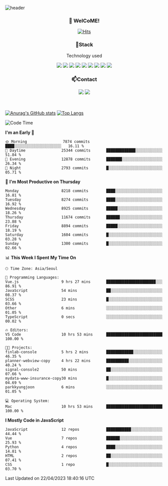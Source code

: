 ![header](https://capsule-render.vercel.app/api?type=waving&color=gradient&height=200&text=Kyungjoon&fontAlign=70&fontAlignY=40&animation=twinkling)

<h3 align="center">👋 WelCoME!</h3>

<div align=center>
  
[![Hits](https://hits.seeyoufarm.com/api/count/incr/badge.svg?url=https%3A%2F%2Fgithub.com%2Fuvula6921&count_bg=%2322BAC9&title_bg=%23827F7F&icon=iconify.svg&icon_color=%2325A27F&title=visits&edge_flat=false)](https://hits.seeyoufarm.com)
  
</div>
<h3 align="center">📌Stack</h3>
<p align="center">Technology used</p>
<div align="center"><img src="https://img.shields.io/badge/HTML5-E34F26?style=flat-square&logo=HTML5&logoColor=white"></img> <img src="https://img.shields.io/badge/CSS3-0A84FF?style=flat-square&logo=CSS3&logoColor=white"></img> <img src="https://img.shields.io/badge/JavaScript-FFCD11?style=flat-square&logo=JavaScript&logoColor=white"></img> <img src="https://img.shields.io/badge/React-00BCF6?style=flat-square&logo=React&logoColor=white"></img> <img src="https://img.shields.io/badge/jQuery-3655FF?style=flat-square&logo=jQuery&logoColor=white"></img> <img src="https://img.shields.io/badge/Ruby-E0115F?style=flat-square&logo=Ruby&logoColor=white"></img> <img src="https://img.shields.io/badge/Python-4B8BBE?style=flat-square&logo=Python&logoColor=white"></img> <img src="https://img.shields.io/badge/Vue-4FC08D?style=flat-square&logo=Vue.js&logoColor=white"></img> <img src="https://img.shields.io/badge/Nuxt-00DC82?style=flat-square&logo=Nuxt.js&logoColor=white"></img></div>

<h3 align="center">📫Contact</h3>
<div align="center"><a href="https://velog.io/@uvula6921/"><img src="https://img.shields.io/badge/Blog-20c997?style=flat-square&logo=V&logoColor=white"/></a> <a href="pkj6921@gmail.com"><img src="https://img.shields.io/badge/Gmail-EA4335?style=flat-square&logo=Gmail&logoColor=white"/></a></div>
<br>
<br>

[![Anurag's GitHub stats](https://github-readme-stats.vercel.app/api?username=uvula6921&hide=stars,issues&show_icons=true&count_private=true&theme=tokyonight)](https://github.com/anuraghazra/github-readme-stats)
[![Top Langs](https://github-readme-stats.vercel.app/api/top-langs/?username=uvula6921&hide=css,jupyter%20notebook,html&exclude_repo=uvula6921,uvula6921.github.io&layout=compact&langs_count=8)](https://github.com/anuraghazra/github-readme-stats)

<!--START_SECTION:waka-->
![Code Time](http://img.shields.io/badge/Code%20Time-1%2C541%20hrs%2022%20mins-blue)

**I'm an Early 🐤** 

```text
🌞 Morning                7874 commits        ████░░░░░░░░░░░░░░░░░░░░░   16.11 % 
🌆 Daytime                25344 commits       █████████████░░░░░░░░░░░░   51.84 % 
🌃 Evening                12878 commits       ███████░░░░░░░░░░░░░░░░░░   26.34 % 
🌙 Night                  2793 commits        █░░░░░░░░░░░░░░░░░░░░░░░░   05.71 % 
```
📅 **I'm Most Productive on Thursday** 

```text
Monday                   8218 commits        ████░░░░░░░░░░░░░░░░░░░░░   16.81 % 
Tuesday                  8274 commits        ████░░░░░░░░░░░░░░░░░░░░░   16.92 % 
Wednesday                8925 commits        █████░░░░░░░░░░░░░░░░░░░░   18.26 % 
Thursday                 11674 commits       ██████░░░░░░░░░░░░░░░░░░░   23.88 % 
Friday                   8894 commits        █████░░░░░░░░░░░░░░░░░░░░   18.19 % 
Saturday                 1604 commits        █░░░░░░░░░░░░░░░░░░░░░░░░   03.28 % 
Sunday                   1300 commits        █░░░░░░░░░░░░░░░░░░░░░░░░   02.66 % 
```


📊 **This Week I Spent My Time On** 

```text
🕑︎ Time Zone: Asia/Seoul

💬 Programming Languages: 
Vue.js                   9 hrs 27 mins       ██████████████████████░░░   86.91 % 
JavaScript               54 mins             ██░░░░░░░░░░░░░░░░░░░░░░░   08.37 % 
SCSS                     23 mins             █░░░░░░░░░░░░░░░░░░░░░░░░   03.66 % 
Other                    6 mins              ░░░░░░░░░░░░░░░░░░░░░░░░░   01.05 % 
TypeScript               0 secs              ░░░░░░░░░░░░░░░░░░░░░░░░░   00.02 % 

🔥 Editors: 
VS Code                  10 hrs 53 mins      █████████████████████████   100.00 % 

🐱‍💻 Projects: 
finlab-console           5 hrs 2 mins        ████████████░░░░░░░░░░░░░   46.35 % 
planner-webview-copy     4 hrs 22 mins       ██████████░░░░░░░░░░░░░░░   40.24 % 
signal-console2          50 mins             ██░░░░░░░░░░░░░░░░░░░░░░░   07.66 % 
mydata-www-insurance-copy30 mins             █░░░░░░░░░░░░░░░░░░░░░░░░   04.69 % 
parkkyungjoon            6 mins              ░░░░░░░░░░░░░░░░░░░░░░░░░   01.05 % 

💻 Operating System: 
Mac                      10 hrs 53 mins      █████████████████████████   100.00 % 
```

**I Mostly Code in JavaScript** 

```text
JavaScript               12 repos            ███████████░░░░░░░░░░░░░░   44.44 % 
Vue                      7 repos             ██████░░░░░░░░░░░░░░░░░░░   25.93 % 
Python                   4 repos             ████░░░░░░░░░░░░░░░░░░░░░   14.81 % 
HTML                     2 repos             ██░░░░░░░░░░░░░░░░░░░░░░░   07.41 % 
CSS                      1 repo              █░░░░░░░░░░░░░░░░░░░░░░░░   03.70 % 
```




 Last Updated on 22/04/2023 18:40:16 UTC
<!--END_SECTION:waka-->
